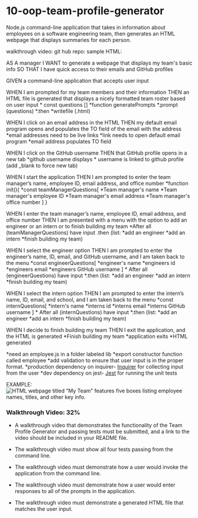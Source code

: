 # 10-oop-team-profile-generator
Node.js command-line application that takes in information about employees on a software engineering team, then generates an HTML webpage that displays summaries for each person.

walkthrough video:
git hub repo:
sample HTML:


AS A manager
I WANT to generate a webpage that displays my team's basic info
SO THAT I have quick access to their emails and GitHub profiles

GIVEN a command-line application that accepts user input

WHEN I am prompted for my team members and their information
THEN an HTML file is generated that displays a nicely formatted team roster based on user input
    * const questions []
    *function generatePrompts
    *.prompt (questions)
    *.then
    *writefile (.html)


WHEN I click on an email address in the HTML
THEN my default email program opens and populates the TO field of the email with the address
    *email addresses need to be live links
    *link needs to open default email program
    *email address populates TO field

WHEN I click on the GitHub username
THEN that GitHub profile opens in a new tab
    *github username displays
    * username is linked to github profile (add _blank to force new tab)

WHEN I start the application
THEN I am prompted to enter the team manager’s name, employee ID, email address, and office number
    *function init(){
    *const teamManagerQuestions[
        *Team manager's name
        *Team manager's employee ID
        *Team manager's email address
        *Team manager's office number
    ]
    }

WHEN I enter the team manager’s name, employee ID, email address, and office number
THEN I am presented with a menu with the option to add an engineer or an intern or to finish building my team
    *After all (teamManagerQuestions) have input
    .then (list:
            *add an engineer
            *add an intern
            *finish building my team)

WHEN I select the engineer option
THEN I am prompted to enter the engineer’s name, ID, email, and GitHub username, and I am taken back to the menu
    *const engineerQuestions[
        *engineer's name
        *engineers id
        *engineers email
        *engineers GitHub username
    ]
    * After all (engineerQuestions) have input
    *.then (list:
            *add an engineer
            *add an intern
            *finish building my team)

WHEN I select the intern option
THEN I am prompted to enter the intern’s name, ID, email, and school, and I am taken back to the menu
    *const internQuestions[
            *intern's name
            *interns id
            *interns email
            *interns GitHub username
        ]
        * After all (internQuestions) have input
        *.then (list:
                *add an engineer
                *add an intern
                *finish building my team)

WHEN I decide to finish building my team
THEN I exit the application, and the HTML is generated
    *Finish building my team
        *application exits
        *HTML generated

*need an employee.js in a folder labeled lib
*export constructor function called employee
*add validation to ensure that user input is in the proper format.
*production dependency on inquirer- [Inquirer](https://www.npmjs.com/package/inquirer) for collecting input from the user
*dev dependency on jest- [Jest](https://www.npmjs.com/package/jest) for running the unit tests


EXAMPLE:
![HTML webpage titled “My Team” features five boxes listing employee names, titles, and other key info.](./Assets/10-object-oriented-programming-demo.png)


### Walkthrough Video: 32%

* A walkthrough video that demonstrates the functionality of the Team Profile Generator and passing tests must be submitted, and a link to the video should be included in your README file.

* The walkthrough video must show all four tests passing from the command line.

* The walkthrough video must demonstrate how a user would invoke the application from the command line.

* The walkthrough video must demonstrate how a user would enter responses to all of the prompts in the application.

* The walkthrough video must demonstrate a generated HTML file that matches the user input.
